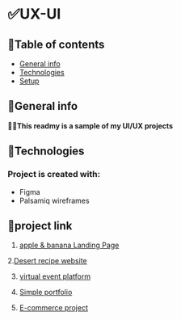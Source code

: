 # **✅UX-UI**

## 🌟Table of contents

* [General info](#general-info)
* [Technologies](#technologies)
* [Setup](#setup)

## 🌟General info

**👩‍💻This readmy is a sample of  my UI/UX  projects**
	
## 🌟Technologies

### Project is created with:

* Figma
* Palsamiq wireframes
	
## 🌟project link 

 1. [apple & banana Landing Page](https://www.figma.com/file/tMrgAYintlX6qguwUMafXq/landing-page?type=design&node-id=0-1&mode=design&t=c8bg5mV2FeNIZA3y-0)
    
  2.[Desert recipe website](https://www.figma.com/file/25dholRXCirBVX1K9SRvrq/Desert-recip?type=design&node-id=0-1&mode=design&t=IiowEk4Novf8MRFk-0)
 
 3. [virtual event platform](https://www.figma.com/file/ETszZA1vUjo4QAorOJZyS9/virtual-event-platform?type=design&node-id=0-1&mode=design&t=AQW5OpHtGX1yZMTQ-0)
    
 4. [Simple portfolio](https://www.figma.com/file/L5ARe91tGKSbVrJfI6xUux/portfolio?type=design&node-id=0-1&mode=design&t=P6DIfWEGw43ux6PA-0)
    
 5. [E-commerce project](https://www.figma.com/file/lxMS5mvFjCb1q6FiUeiMT6/E-commerce-project?type=design&node-id=0-1&mode=design&t=tCWvqBd2Lmh4oSGO-0)
 
